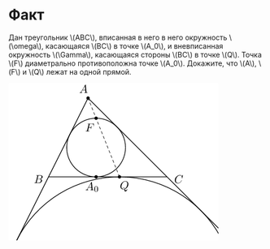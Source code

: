 # Факт

Дан треугольник \\(ABC\\), вписанная в него в него окружность 
\\(\omega\\), касающаяся \\(BC\\) в точке \\(A_0\\), и вневписанная 
окружность \\(\Gamma\\), касающаяся стороны \\(BC\\) в точке \\(Q\\). Точка
\\(F\\) диаметрально противоположна точке \\(A_0\\). Докажите, что \\(A\\), 
\\(F\\) и \\(Q\\) лежат на одной прямой.

![picture](../img/facts/fact1/fact1.png)
